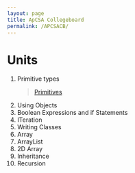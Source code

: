 ```yaml
---
layout: page
title: ApCSA Collegeboard
permalink: /APCSACB/
---
```

# Units
1. Primitive types
    ><a href="https://lychee80.github.io/Test/2022/08/28/primitives.html">Primitives</a>
2. Using Objects
3. Boolean Expressions and if Statements 
4. ITeration
4. Writing Classes
6. Array
7. ArrayList
8. 2D Array
9. Inheritance
10. Recursion